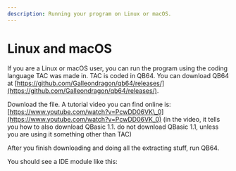 ```yaml
---
description: Running your program on Linux or macOS.
---
```


# Linux and macOS

If you are a Linux or macOS user, you can run the program using the coding language TAC was made in. TAC is coded in QB64. You can download QB64 at [https://github.com/Galleondragon/qb64/releases/](https://github.com/Galleondragon/qb64/releases/).

Download the file. A tutorial video you can find online is: [https://www.youtube.com/watch?v=PcwDD06VK\_0](https://www.youtube.com/watch?v=PcwDD06VK_0) \(in the video, it tells you how to also download QBasic 1.1. do not download QBasic 1.1, unless you are using it something other than TAC\)

After you finish downloading and doing all the extracting stuff, run QB64.

You should see a IDE module like this:

